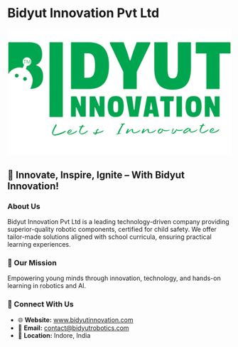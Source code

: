 # Bidyut Innovation Pvt Ltd

![Bidyut Innovation Logo](./Untitled-2.png)

## **🚀 Innovate, Inspire, Ignite – With Bidyut Innovation!**  

### **About Us**  
Bidyut Innovation Pvt Ltd is a leading technology-driven company providing superior-quality robotic components, certified for child safety. We offer tailor-made solutions aligned with school curricula, ensuring practical learning experiences.  

### **🌟 Our Mission**  
Empowering young minds through innovation, technology, and hands-on learning in robotics and AI.  

### **📌 Connect With Us**  
- 🌐 **Website:** www.bidyutinnovation.com  
- 📧 **Email:** contact@bidyutrobotics.com  
- 📍 **Location:** Indore, India


